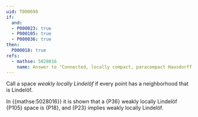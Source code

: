 ```yaml
---
uid: T000698
if:
  and:
  - P000023: true
  - P000105: true
  - P000036: true
then:
  P000018: true
refs:
  - mathse: 5028016
    name: Answer to "Connected, locally compact, paracompact Hausdorff space is exhaustible by compacts"
---
```


Call a space *weakly locally Lindelöf* if every point has a neighborhood that is Lindelöf.

In {{mathse:5028016}} it is shown that a {P36} weakly locally Lindelöf {P105} space is {P18}, and {P23} implies weakly locally Lindelöf.
